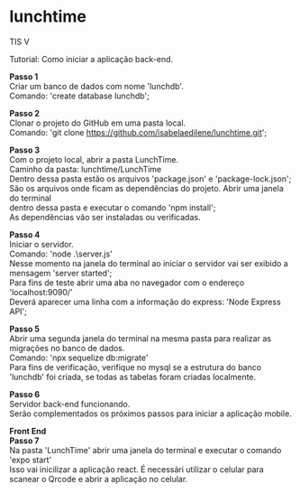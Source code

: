 # lunchtime
TIS V  

Tutorial: Como iniciar a aplicação back-end.  

**Passo 1**  
Criar um banco de dados com nome 'lunchdb'.  
Comando: 'create database lunchdb';  

**Passo 2**  
Clonar o projeto do GitHub em uma pasta local.  
Comando: 'git clone https://github.com/isabelaedilene/lunchtime.git';  

**Passo 3**  
Com o projeto local, abrir a pasta LunchTime.  
Caminho da pasta: lunchtime/LunchTime  
Dentro dessa pasta estão os arquivos 'package.json' e 'package-lock.json';  
São os arquivos onde ficam as dependências do projeto. Abrir uma janela do terminal  
dentro dessa pasta e executar o comando 'npm install';  
As dependências vão ser instaladas ou verificadas.  

**Passo 4**  
Iniciar o servidor.  
Comando: 'node .\server.js'  
Nesse momento na janela do terminal ao iniciar o servidor vai ser exibido a mensagem 'server started';  
Para fins de teste abrir uma aba no navegador com o endereço 'localhost:9090/'  
Deverá aparecer uma linha com a informação do express: 'Node Express API';  

**Passo 5**  
Abrir uma segunda janela do terminal na mesma pasta para realizar as migrações no banco de dados.      
Comando: 'npx sequelize db:migrate'  
Para fins de verificação, verifique no mysql se a estrutura do banco 'lunchdb' foi criada, se todas as tabelas foram criadas localmente.  

**Passo 6**  
Servidor back-end funcionando.  
Serão complementados os próximos passos para iniciar a aplicação mobile.  


**Front End**  
**Passo 7**  
Na pasta 'LunchTime' abrir uma janela do terminal e executar o comando  
 'expo start'  
 Isso vai inicilizar a aplicação react. É necessári utilizar o celular para scanear o Qrcode e abrir a aplicação no celular.  
 
 